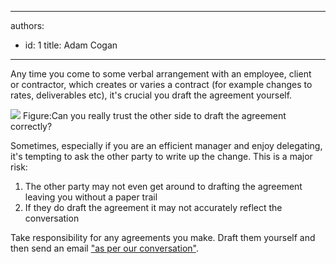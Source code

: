 

---
authors:
  - id: 1
    title: Adam Cogan
---




<span class='intro'> Any time you come to some verbal arrangement with an employee, client or&#160;contractor, which creates or varies a contract&#160;(for example changes to rates, deliverables etc), it's crucial you draft the agreement yourself. 
 </span>


  <img class="ms-rteCustom-ImageArea" style="border-bottom&#58;0px solid;border-left&#58;0px solid;border-top&#58;0px solid;border-right&#58;0px solid;" src="/PublishingImages/SuccessfulProjects_DraftAgreementYourself.jpg" border="0" /> <span class="ms-rteCustom-FigureNormal">Figure&#58;Can you really trust the other side to draft the agreement correctly?</span>
<p>Sometimes, especially if you are an efficient manager and enjoy delegating, it's tempting to ask the other party to write up the change. This is a major risk&#58;</p>
<ol>
    <li>The other party may not even get around to drafting the agreement leaving you without a paper trail </li>
    <li>If they do draft the agreement it may not accurately reflect the conversation </li>
</ol>
<p>Take responsibility for any agreements you make. Draft them yourself and then send an email <a shape="rect" href="/do-you-prepare-then-confirm-conversations-decisions">&quot;as per our conversation&quot;</a>.</p>
<strong></strong>



